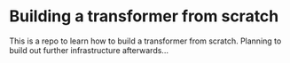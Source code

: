 # Building a transformer from scratch

This is a repo to learn how to build a transformer from scratch. Planning to build out further infrastructure afterwards...